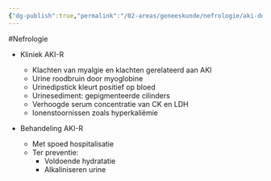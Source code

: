 ```yaml
---
{"dg-publish":true,"permalink":"/02-areas/geneeskunde/nefrologie/aki-door-rhabdomyolyse/","noteIcon":"","created":"2024-11-24T10:56:52.817+01:00","updated":"2024-12-31T16:51:45.665+01:00"}
---
```


#Nefrologie 

- Kliniek AKI-R
    - Klachten van myalgie en klachten gerelateerd aan AKI
    - Urine roodbruin door myoglobine
    - Urinedipstick kleurt positief op bloed
    - Urinesediment: gepigmenteerde cilinders
    - Verhoogde serum concentratie van CK en LDH
    - Ionenstoornissen zoals hyperkaliëmie


- Behandeling AKI-R
    - Met spoed hospitalisatie
    - Ter preventie:
        - Voldoende hydratatie
        - Alkaliniseren urine